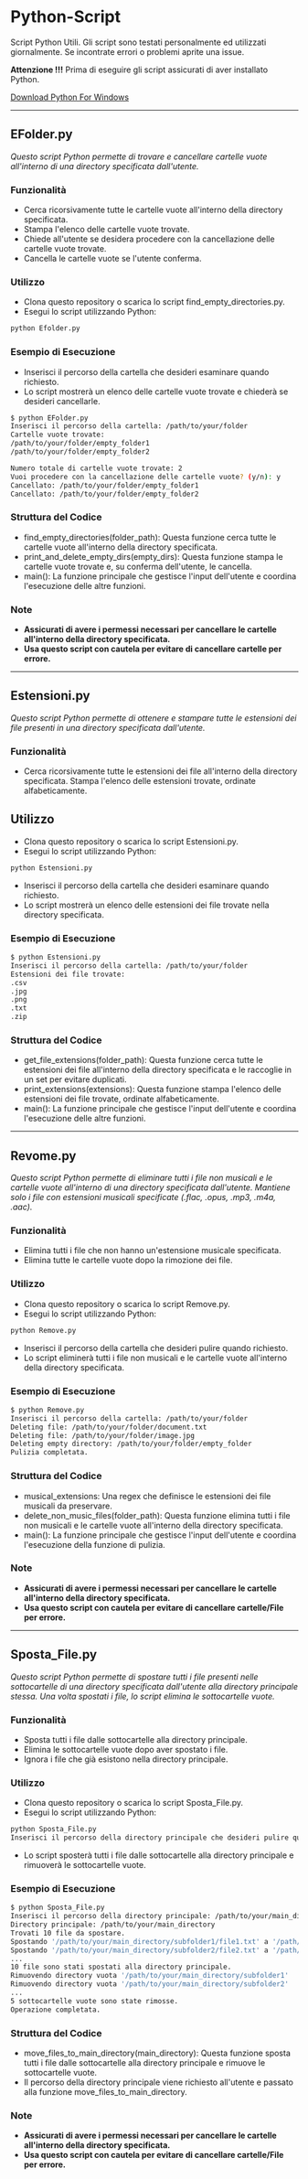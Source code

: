 # Python-Script

Script Python Utili. Gli script sono testati personalmente ed utilizzati giornalmente. Se incontrate errori o problemi aprite una issue.

**Attenzione !!!**
Prima di eseguire gli script assicurati di aver installato Python.

[Download Python For Windows](https://www.python.org/downloads/)

---

## EFolder.py

_Questo script Python permette di trovare e cancellare cartelle vuote all'interno di una directory specificata dall'utente._

### Funzionalità

- Cerca ricorsivamente tutte le cartelle vuote all'interno della directory specificata.
- Stampa l'elenco delle cartelle vuote trovate.
- Chiede all'utente se desidera procedere con la cancellazione delle cartelle vuote trovate.
- Cancella le cartelle vuote se l'utente conferma.

### Utilizzo

- Clona questo repository o scarica lo script find_empty_directories.py.
- Esegui lo script utilizzando Python:

```sh
python Efolder.py
```

### Esempio di Esecuzione

- Inserisci il percorso della cartella che desideri esaminare quando richiesto.
- Lo script mostrerà un elenco delle cartelle vuote trovate e chiederà se desideri cancellarle.

```sh
$ python EFolder.py
Inserisci il percorso della cartella: /path/to/your/folder
Cartelle vuote trovate:
/path/to/your/folder/empty_folder1
/path/to/your/folder/empty_folder2

Numero totale di cartelle vuote trovate: 2
Vuoi procedere con la cancellazione delle cartelle vuote? (y/n): y
Cancellato: /path/to/your/folder/empty_folder1
Cancellato: /path/to/your/folder/empty_folder2
```

### Struttura del Codice

- find_empty_directories(folder_path): Questa funzione cerca tutte le cartelle vuote all'interno della directory specificata.
- print_and_delete_empty_dirs(empty_dirs): Questa funzione stampa le cartelle vuote trovate e, su conferma dell'utente, le cancella.
- main(): La funzione principale che gestisce l'input dell'utente e coordina l'esecuzione delle altre funzioni.

### Note

- **Assicurati di avere i permessi necessari per cancellare le cartelle all'interno della directory specificata.**
- **Usa questo script con cautela per evitare di cancellare cartelle per errore.**

---

## Estensioni.py

_Questo script Python permette di ottenere e stampare tutte le estensioni dei file presenti in una directory specificata dall'utente._

### Funzionalità

- Cerca ricorsivamente tutte le estensioni dei file all'interno della directory specificata.
  Stampa l'elenco delle estensioni trovate, ordinate alfabeticamente.

## Utilizzo

- Clona questo repository o scarica lo script Estensioni.py.
- Esegui lo script utilizzando Python:

```sh
python Estensioni.py
```

- Inserisci il percorso della cartella che desideri esaminare quando richiesto.
- Lo script mostrerà un elenco delle estensioni dei file trovate nella directory specificata.

### Esempio di Esecuzione

```sh
$ python Estensioni.py
Inserisci il percorso della cartella: /path/to/your/folder
Estensioni dei file trovate:
.csv
.jpg
.png
.txt
.zip
```

### Struttura del Codice

- get_file_extensions(folder_path): Questa funzione cerca tutte le estensioni dei file all'interno della directory specificata e le raccoglie in un set per evitare duplicati.
- print_extensions(extensions): Questa funzione stampa l'elenco delle estensioni dei file trovate, ordinate alfabeticamente.
- main(): La funzione principale che gestisce l'input dell'utente e coordina l'esecuzione delle altre funzioni.

---

## Revome.py

_Questo script Python permette di eliminare tutti i file non musicali e le cartelle vuote all'interno di una directory specificata dall'utente. Mantiene solo i file con estensioni musicali specificate (.flac, .opus, .mp3, .m4a, .aac)._

### Funzionalità

- Elimina tutti i file che non hanno un'estensione musicale specificata.
- Elimina tutte le cartelle vuote dopo la rimozione dei file.

### Utilizzo

- Clona questo repository o scarica lo script Remove.py.
- Esegui lo script utilizzando Python:

```sh
python Remove.py
```

- Inserisci il percorso della cartella che desideri pulire quando richiesto.
- Lo script eliminerà tutti i file non musicali e le cartelle vuote all'interno della directory specificata.

### Esempio di Esecuzione

```sh
$ python Remove.py
Inserisci il percorso della cartella: /path/to/your/folder
Deleting file: /path/to/your/folder/document.txt
Deleting file: /path/to/your/folder/image.jpg
Deleting empty directory: /path/to/your/folder/empty_folder
Pulizia completata.
```

### Struttura del Codice

- musical_extensions: Una regex che definisce le estensioni dei file musicali da preservare.
- delete_non_music_files(folder_path): Questa funzione elimina tutti i file non musicali e le cartelle vuote all'interno della directory specificata.
- main(): La funzione principale che gestisce l'input dell'utente e coordina l'esecuzione della funzione di pulizia.

### Note

- **Assicurati di avere i permessi necessari per cancellare le cartelle all'interno della directory specificata.**
- **Usa questo script con cautela per evitare di cancellare cartelle/File per errore.**

---

## Sposta_File.py

_Questo script Python permette di spostare tutti i file presenti nelle sottocartelle di una directory specificata dall'utente alla directory principale stessa. Una volta spostati i file, lo script elimina le sottocartelle vuote._

### Funzionalità

- Sposta tutti i file dalle sottocartelle alla directory principale.
- Elimina le sottocartelle vuote dopo aver spostato i file.
- Ignora i file che già esistono nella directory principale.

### Utilizzo

- Clona questo repository o scarica lo script Sposta_File.py.
- Esegui lo script utilizzando Python:

```sh
python Sposta_File.py
Inserisci il percorso della directory principale che desideri pulire quando richiesto.
```

- Lo script sposterà tutti i file dalle sottocartelle alla directory principale e rimuoverà le sottocartelle vuote.

### Esempio di Esecuzione

```sh
$ python Sposta_File.py
Inserisci il percorso della directory principale: /path/to/your/main_directory
Directory principale: /path/to/your/main_directory
Trovati 10 file da spostare.
Spostando '/path/to/your/main_directory/subfolder1/file1.txt' a '/path/to/your/main_directory/file1.txt'
Spostando '/path/to/your/main_directory/subfolder2/file2.txt' a '/path/to/your/main_directory/file2.txt'
...
10 file sono stati spostati alla directory principale.
Rimuovendo directory vuota '/path/to/your/main_directory/subfolder1'
Rimuovendo directory vuota '/path/to/your/main_directory/subfolder2'
...
5 sottocartelle vuote sono state rimosse.
Operazione completata.
```

### Struttura del Codice

- move_files_to_main_directory(main_directory): Questa funzione sposta tutti i file dalle sottocartelle alla directory principale e rimuove le sottocartelle vuote.
- Il percorso della directory principale viene richiesto all'utente e passato alla funzione move_files_to_main_directory.

### Note

- **Assicurati di avere i permessi necessari per cancellare le cartelle all'interno della directory specificata.**
- **Usa questo script con cautela per evitare di cancellare cartelle/File per errore.**
